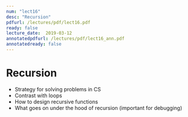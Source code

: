 ```yaml
---
num: "lect16"
desc: "Recursion"
pdfurl: /lectures/pdf/lect16.pdf
ready: false
lecture_date:  2019-03-12
annotatedpdfurl: /lectures/pdf/lect16_ann.pdf
annotatedready: false
---
```


# Recursion
* Strategy for solving problems in CS
* Contrast with loops
* How to design recursive functions
* What goes on under the hood of recursion (important for debugging)